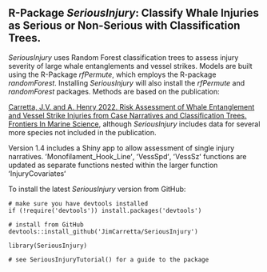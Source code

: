 ## R-Package *SeriousInjury*: Classify Whale Injuries as Serious or Non-Serious with Classification Trees.

*SeriousInjury* uses Random Forest classification trees to assess injury severity of large whale entanglements and vessel 
strikes. Models are built using the R-Package *rfPermute*, which employs the R-package *randomForest*. Installing 
*SeriousInjury* will also install the *rfPermute* and *randomForest* packages. Methods are based on the publication:

[Carretta, J.V. and A. Henry 2022. Risk Assessment of Whale Entanglement and Vessel Strike Injuries from Case Narratives and Classification Trees. Frontiers In Marine Science](https://www.frontiersin.org/articles/10.3389/fmars.2022.863070/abstract), although *SeriousInjury* includes data for several more species not included in the publication.

Version 1.4 includes a Shiny app to allow assessment of single injury narratives. ʻMonofilament_Hook_Lineʻ, ʻVessSpdʻ, ʻVessSzʻ functions are updated as separate functions nested within the larger function ʻInjuryCovariatesʻ

To install the latest *SeriousInjury* version from GitHub:
```
# make sure you have devtools installed
if (!require('devtools')) install.packages('devtools')

# install from GitHub
devtools::install_github('JimCarretta/SeriousInjury')

library(SeriousInjury)

# see SeriousInjuryTutorial() for a guide to the package

```

